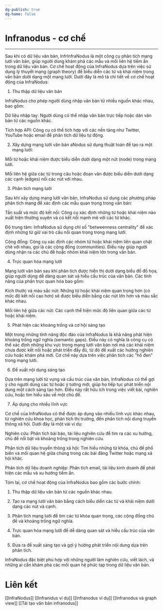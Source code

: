 ```yaml
---
dg-publish: true
dg-home: false
---
```

# Infranodus - cơ chế
---

Sau khi có dữ liệu văn bản, InfrInfraNodus là một công cụ phân tích mạng lưới văn bản, giúp người dùng khám phá các mẫu và mối liên hệ tiềm ẩn trong dữ liệu văn bản. Cơ chế hoạt động của InfraNodus dựa trên việc sử dụng lý thuyết mạng (graph theory) để biểu diễn các từ và khái niệm trong văn bản dưới dạng một mạng lưới. Dưới đây là mô tả chi tiết về cơ chế hoạt động của InfraNodus:

1. Thu thập dữ liệu văn bản

InfraNodus cho phép người dùng nhập văn bản từ nhiều nguồn khác nhau, bao gồm:

Dữ liệu nhập tay: Người dùng có thể nhập văn bản trực tiếp hoặc dán văn bản từ các nguồn khác.

Tích hợp API: Công cụ có thể tích hợp với các nền tảng như Twitter, YouTube hoặc email để phân tích dữ liệu tự động.


2. Xây dựng mạng lưới văn bản
aNodus sử dụng thuật toán để tạo ra một mạng lưới:

Mỗi từ hoặc khái niệm được biểu diễn dưới dạng một nút (node) trong mạng lưới.

Mối liên hệ giữa các từ trong câu hoặc đoạn văn được biểu diễn dưới dạng các cạnh (edges) nối các nút với nhau.


3. Phân tích mạng lưới

Sau khi xây dựng mạng lưới văn bản, InfraNodus sử dụng các phương pháp phân tích mạng để xác định các mẫu quan trọng trong văn bản:

Tần suất và mức độ kết nối: Công cụ xác định những từ hoặc khái niệm nào xuất hiện thường xuyên và có kết nối mạnh mẽ với các từ khác.

Độ trung tâm: InfraNodus sử dụng chỉ số "betweenness centrality" để xác định những từ giữ vai trò cầu nối quan trọng trong mạng lưới.

Cộng đồng: Công cụ xác định các nhóm từ hoặc khái niệm liên quan chặt chẽ với nhau, gọi là các cộng đồng (communities). Điều này giúp người dùng nhận ra các chủ đề hoặc nhóm khái niệm lớn trong văn bản.


4. Trực quan hóa mạng lưới

Mạng lưới văn bản sau khi phân tích được hiển thị dưới dạng biểu đồ đồ họa, giúp người dùng dễ dàng quan sát và hiểu cấu trúc của văn bản. Các tính năng của phần trực quan hóa bao gồm:

Kích thước và màu sắc nút: Những từ hoặc khái niệm quan trọng hơn (có mức độ kết nối cao hơn) sẽ được biểu diễn bằng các nút lớn hơn và màu sắc khác nhau.

Mối liên hệ giữa các nút: Các cạnh thể hiện mức độ liên quan giữa các từ hoặc khái niệm.


5. Phát hiện các khoảng trống và cơ hội sáng tạo

Một trong những tính năng độc đáo của InfraNodus là khả năng phát hiện khoảng trống ngữ nghĩa (semantic gaps). Điều này có nghĩa là công cụ có thể xác định những khu vực trong mạng lưới văn bản nơi mà các khái niệm chưa được kết nối hoặc phát triển đầy đủ, từ đó đề xuất các hướng nghiên cứu hoặc khám phá mới. Cơ chế này dựa trên việc phân tích các "hố đen" trong mạng lưới.

6. Đề xuất nội dung sáng tạo

Dựa trên mạng lưới từ vựng và cấu trúc của văn bản, InfraNodus có thể gợi ý cho người dùng các từ hoặc ý tưởng mới, giúp họ tiếp tục phát triển nội dung một cách sáng tạo hơn. Điều này rất hữu ích trong việc viết bài, nghiên cứu, hoặc tìm hiểu sâu về một chủ đề.

7. Áp dụng cho nhiều lĩnh vực

Cơ chế của InfraNodus có thể được áp dụng vào nhiều lĩnh vực khác nhau, từ nghiên cứu khoa học, phân tích thị trường, đến phân tích nội dung truyền thông xã hội. Dưới đây là một vài ví dụ:

Nghiên cứu: Phân tích bài báo, tài liệu nghiên cứu để tìm ra các xu hướng, chủ đề nổi bật và khoảng trống trong nghiên cứu.

Phân tích dữ liệu truyền thông xã hội: Tìm hiểu những từ khóa, chủ đề phổ biến và mối quan hệ giữa chúng trong các bài đăng Twitter hoặc mạng xã hội khác.

Phân tích dữ liệu doanh nghiệp: Phân tích email, tài liệu kinh doanh để phát hiện các mẫu và xu hướng tiềm ẩn.


Tóm lại, cơ chế hoạt động của InfraNodus bao gồm các bước chính:

1. Thu thập dữ liệu văn bản từ các nguồn khác nhau.


2. Tạo ra mạng lưới văn bản bằng cách biểu diễn các từ và khái niệm dưới dạng các nút và cạnh.


3. Phân tích mạng lưới để tìm các từ khóa quan trọng, các cộng đồng chủ đề và khoảng trống ngữ nghĩa.


4. Trực quan hóa mạng lưới để dễ dàng quan sát và hiểu cấu trúc của văn bản.


5. Đưa ra đề xuất sáng tạo và gợi ý hướng phát triển nội dung dựa trên phân tích.



InfraNodus đặc biệt phù hợp với những người làm nghiên cứu, viết lách, và những ai cần khám phá các mối quan hệ phức tạp trong dữ liệu văn bản.


# Liên kết
[[InfraNodus]]
[[Infranidus ví dụ]]
[[Infranodus ví dụ]]
[[Infranodus và graph view]]
[[Tái tạo văn bản infranodus]]